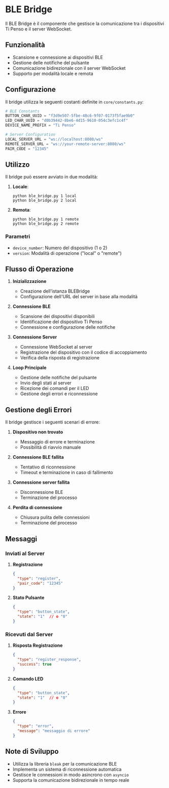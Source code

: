 # BLE Bridge

Il BLE Bridge è il componente che gestisce la comunicazione tra i dispositivi Ti Penso e il server WebSocket.

## Funzionalità

- Scansione e connessione ai dispositivi BLE
- Gestione delle notifiche del pulsante
- Comunicazione bidirezionale con il server WebSocket
- Supporto per modalità locale e remota

## Configurazione

Il bridge utilizza le seguenti costanti definite in `core/constants.py`:

```python
# BLE Constants
BUTTON_CHAR_UUID = "f3d9e507-5fbe-48c6-9f07-0173f5fae9b0"
LED_CHAR_UUID = "d0b39442-8be6-4d15-9610-054c3efc1c4f"
DEVICE_NAME_PREFIX = "Ti Penso"

# Server Configuration
LOCAL_SERVER_URL = "ws://localhost:8080/ws"
REMOTE_SERVER_URL = "ws://your-remote-server:8080/ws"
PAIR_CODE = "12345"
```

## Utilizzo

Il bridge può essere avviato in due modalità:

1. **Locale**:
   ```batch
   python ble_bridge.py 1 local
   python ble_bridge.py 2 local
   ```

2. **Remota**:
   ```batch
   python ble_bridge.py 1 remote
   python ble_bridge.py 2 remote
   ```

### Parametri

- `device_number`: Numero del dispositivo (1 o 2)
- `version`: Modalità di operazione ("local" o "remote")

## Flusso di Operazione

1. **Inizializzazione**
   - Creazione dell'istanza BLEBridge
   - Configurazione dell'URL del server in base alla modalità

2. **Connessione BLE**
   - Scansione dei dispositivi disponibili
   - Identificazione del dispositivo Ti Penso
   - Connessione e configurazione delle notifiche

3. **Connessione Server**
   - Connessione WebSocket al server
   - Registrazione del dispositivo con il codice di accoppiamento
   - Verifica della risposta di registrazione

4. **Loop Principale**
   - Gestione delle notifiche del pulsante
   - Invio degli stati al server
   - Ricezione dei comandi per il LED
   - Gestione degli errori e riconnessione

## Gestione degli Errori

Il bridge gestisce i seguenti scenari di errore:

1. **Dispositivo non trovato**
   - Messaggio di errore e terminazione
   - Possibilità di riavvio manuale

2. **Connessione BLE fallita**
   - Tentativo di riconnessione
   - Timeout e terminazione in caso di fallimento

3. **Connessione server fallita**
   - Disconnessione BLE
   - Terminazione del processo

4. **Perdita di connessione**
   - Chiusura pulita delle connessioni
   - Terminazione del processo

## Messaggi

### Inviati al Server

1. **Registrazione**
   ```json
   {
     "type": "register",
     "pair_code": "12345"
   }
   ```

2. **Stato Pulsante**
   ```json
   {
     "type": "button_state",
     "state": "1"  // o "0"
   }
   ```

### Ricevuti dal Server

1. **Risposta Registrazione**
   ```json
   {
     "type": "register_response",
     "success": true
   }
   ```

2. **Comando LED**
   ```json
   {
     "type": "button_state",
     "state": "1"  // o "0"
   }
   ```

3. **Errore**
   ```json
   {
     "type": "error",
     "message": "messaggio di errore"
   }
   ```

## Note di Sviluppo

- Utilizza la libreria `bleak` per la comunicazione BLE
- Implementa un sistema di riconnessione automatica
- Gestisce le connessioni in modo asincrono con `asyncio`
- Supporta la comunicazione bidirezionale in tempo reale 